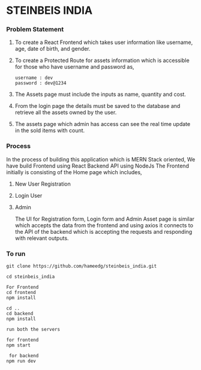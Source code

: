 
# STEINBEIS INDIA

### Problem Statement 
1. To create a React Frontend which takes user information like username, age, date of birth, and gender.
2. To create a Protected Route for assets information which is accessible for those who have username and password as,

   
   ```
   username : dev
   password : dev@1234

   ```

3. The Assets page must include the inputs as name, quantity and cost.
4. From the login page the details must be saved to the database and retrieve all the assets owned by the user.
5. The assets page which admin has access can see the real time update in the sold items with count.

### Process
 In the process of building this application which is MERN Stack oriented,
 We have build 
       Frontend using React
       Backend API using NodeJs
 The Frontend initially is consisting of the Home page which includes,
 1. New User Registration
 2. Login User
 3. Admin

    The UI for Registration form, Login form and Admin Asset page is similar which accepts the data from the frontend and using axios it connects to the API of the backend which is accepting the requests and responding with relevant outputs.


### To run 

```
git clone https://github.com/hameedg/steinbeis_india.git

cd steinbeis_india

For Frontend
cd frontend
npm install

cd ..
cd backend
npm install

run both the servers

for frontend
npm start

 for backend
npm run dev

```
   
